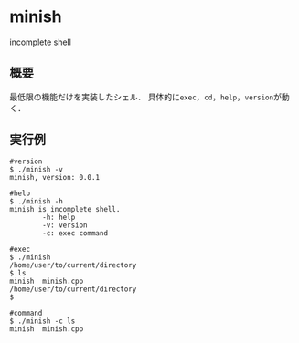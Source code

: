 # minish
incomplete shell

## 概要
最低限の機能だけを実装したシェル．
具体的に`exec`，`cd`，`help`，`version`が動く．

## 実行例
```
#version
$ ./minish -v
minish, version: 0.0.1

#help
$ ./minish -h
minish is incomplete shell.
        -h: help
        -v: version
        -c: exec command

#exec
$ ./minish
/home/user/to/current/directory
$ ls
minish  minish.cpp
/home/user/to/current/directory
$ 

#command
$ ./minish -c ls
minish  minish.cpp
```

